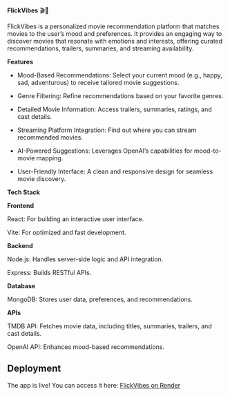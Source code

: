 **FlickVibes** 🎬🎦

FlickVibes is a personalized movie recommendation platform that matches movies to the user’s mood and preferences. It provides an engaging way to discover movies that resonate with emotions and interests, offering curated recommendations, trailers, summaries, and streaming availability.

**Features**

- Mood-Based Recommendations: Select your current mood (e.g., happy, sad, adventurous) to receive tailored movie suggestions.

- Genre Filtering: Refine recommendations based on your favorite genres.

- Detailed Movie Information: Access trailers, summaries, ratings, and cast details.

- Streaming Platform Integration: Find out where you can stream recommended movies.

- AI-Powered Suggestions: Leverages OpenAI’s capabilities for mood-to-movie mapping.

- User-Friendly Interface: A clean and responsive design for seamless movie discovery.

**Tech Stack**

**Frontend**

React: For building an interactive user interface.

Vite: For optimized and fast development.

**Backend**

Node.js: Handles server-side logic and API integration.

Express: Builds RESTful APIs.

**Database**

MongoDB: Stores user data, preferences, and recommendations.

**APIs**

TMDB API: Fetches movie data, including titles, summaries, trailers, and cast details.

OpenAI API: Enhances mood-based recommendations.

## Deployment

The app is live! You can access it here: [FlickVibes on Render](https://flickvibes.onrender.com)
